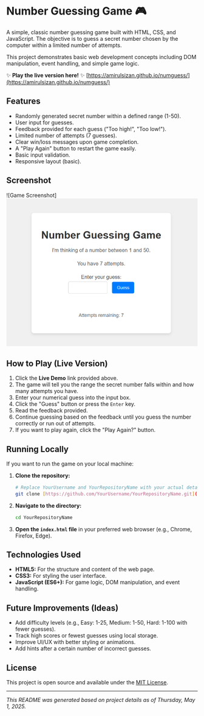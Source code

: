 # Number Guessing Game 🎮

A simple, classic number guessing game built with HTML, CSS, and JavaScript. The objective is to guess a secret number chosen by the computer within a limited number of attempts.

This project demonstrates basic web development concepts including DOM manipulation, event handling, and simple game logic.

✨ **Play the live version here!** ✨
[https://amirulsizan.github.io/numguess/](https://amirulsizan.github.io/numguess/)

## Features

* Randomly generated secret number within a defined range (1-50).
* User input for guesses.
* Feedback provided for each guess ("Too high!", "Too low!").
* Limited number of attempts (7 guesses).
* Clear win/loss messages upon game completion.
* A "Play Again" button to restart the game easily.
* Basic input validation.
* Responsive layout (basic).

## Screenshot
![Game Screenshot]
![Alt text](/screenshot.png)

## How to Play (Live Version)

1.  Click the **Live Demo** link provided above.
2.  The game will tell you the range the secret number falls within and how many attempts you have.
3.  Enter your numerical guess into the input box.
4.  Click the "Guess" button or press the `Enter` key.
5.  Read the feedback provided.
6.  Continue guessing based on the feedback until you guess the number correctly or run out of attempts.
7.  If you want to play again, click the "Play Again?" button.

## Running Locally

If you want to run the game on your local machine:

1.  **Clone the repository:**
    ```bash
    # Replace YourUsername and YourRepositoryName with your actual details
    git clone [https://github.com/YourUsername/YourRepositoryName.git](https://github.com/YourUsername/YourRepositoryName.git)
    ```
2.  **Navigate to the directory:**
    ```bash
    cd YourRepositoryName
    ```
3.  **Open the `index.html` file** in your preferred web browser (e.g., Chrome, Firefox, Edge).

## Technologies Used

* **HTML5:** For the structure and content of the web page.
* **CSS3:** For styling the user interface.
* **JavaScript (ES6+):** For game logic, DOM manipulation, and event handling.

## Future Improvements (Ideas)

* Add difficulty levels (e.g., Easy: 1-25, Medium: 1-50, Hard: 1-100 with fewer guesses).
* Track high scores or fewest guesses using local storage.
* Improve UI/UX with better styling or animations.
* Add hints after a certain number of incorrect guesses.

## License

This project is open source and available under the [MIT License](LICENSE).

---

*This README was generated based on project details as of Thursday, May 1, 2025.*
